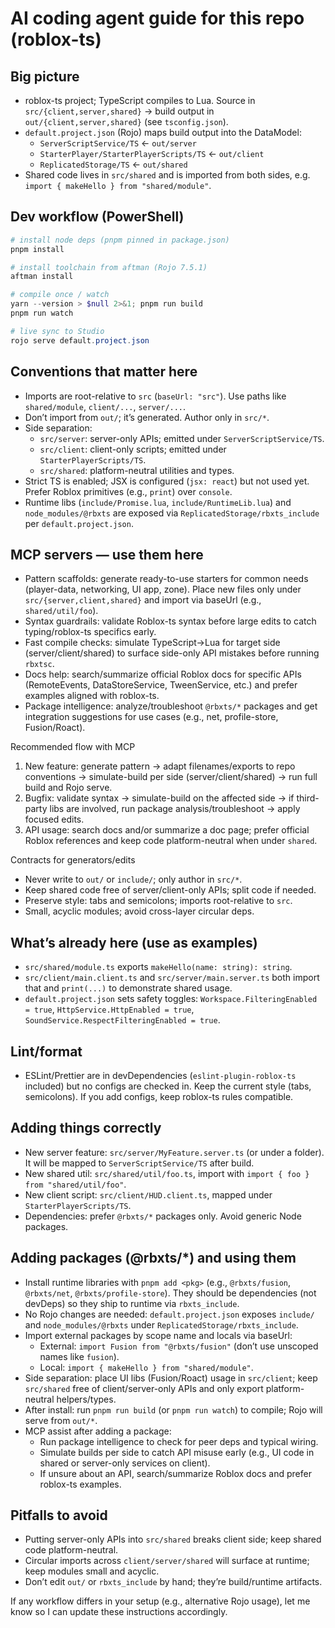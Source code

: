 # AI coding agent guide for this repo (roblox-ts)

## Big picture
- roblox-ts project; TypeScript compiles to Lua. Source in `src/{client,server,shared}` → build output in `out/{client,server,shared}` (see `tsconfig.json`).
- `default.project.json` (Rojo) maps build output into the DataModel:
  - `ServerScriptService/TS` ← `out/server`
  - `StarterPlayer/StarterPlayerScripts/TS` ← `out/client`
  - `ReplicatedStorage/TS` ← `out/shared`
- Shared code lives in `src/shared` and is imported from both sides, e.g. `import { makeHello } from "shared/module"`.

## Dev workflow (PowerShell)
```powershell
# install node deps (pnpm pinned in package.json)
pnpm install

# install toolchain from aftman (Rojo 7.5.1)
aftman install

# compile once / watch
yarn --version > $null 2>&1; pnpm run build
pnpm run watch

# live sync to Studio
rojo serve default.project.json
```

## Conventions that matter here
- Imports are root-relative to `src` (`baseUrl: "src"`). Use paths like `shared/module`, `client/...`, `server/...`.
- Don’t import from `out/`; it’s generated. Author only in `src/*`.
- Side separation:
  - `src/server`: server-only APIs; emitted under `ServerScriptService/TS`.
  - `src/client`: client-only scripts; emitted under `StarterPlayerScripts/TS`.
  - `src/shared`: platform-neutral utilities and types.
- Strict TS is enabled; JSX is configured (`jsx: react`) but not used yet. Prefer Roblox primitives (e.g., `print`) over `console`.
- Runtime libs (`include/Promise.lua`, `include/RuntimeLib.lua`) and `node_modules/@rbxts` are exposed via `ReplicatedStorage/rbxts_include` per `default.project.json`.

## MCP servers — use them here
- Pattern scaffolds: generate ready-to-use starters for common needs (player-data, networking, UI app, zone). Place new files only under `src/{server,client,shared}` and import via baseUrl (e.g., `shared/util/foo`).
- Syntax guardrails: validate Roblox-ts syntax before large edits to catch typing/roblox-ts specifics early.
- Fast compile checks: simulate TypeScript→Lua for target side (server/client/shared) to surface side-only API mistakes before running `rbxtsc`.
- Docs help: search/summarize official Roblox docs for specific APIs (RemoteEvents, DataStoreService, TweenService, etc.) and prefer examples aligned with roblox-ts.
- Package intelligence: analyze/troubleshoot `@rbxts/*` packages and get integration suggestions for use cases (e.g., net, profile-store, Fusion/Roact).

Recommended flow with MCP
1) New feature: generate pattern → adapt filenames/exports to repo conventions → simulate-build per side (server/client/shared) → run full build and Rojo serve.
2) Bugfix: validate syntax → simulate-build on the affected side → if third-party libs are involved, run package analysis/troubleshoot → apply focused edits.
3) API usage: search docs and/or summarize a doc page; prefer official Roblox references and keep code platform-neutral when under `shared`.

Contracts for generators/edits
- Never write to `out/` or `include/`; only author in `src/*`.
- Keep shared code free of server/client-only APIs; split code if needed.
- Preserve style: tabs and semicolons; imports root-relative to `src`.
- Small, acyclic modules; avoid cross-layer circular deps.

## What’s already here (use as examples)
- `src/shared/module.ts` exports `makeHello(name: string): string`.
- `src/client/main.client.ts` and `src/server/main.server.ts` both import that and `print(...)` to demonstrate shared usage.
- `default.project.json` sets safety toggles: `Workspace.FilteringEnabled = true`, `HttpService.HttpEnabled = true`, `SoundService.RespectFilteringEnabled = true`.

## Lint/format
- ESLint/Prettier are in devDependencies (`eslint-plugin-roblox-ts` included) but no configs are checked in. Keep the current style (tabs, semicolons). If you add configs, keep roblox-ts rules compatible.

## Adding things correctly
- New server feature: `src/server/MyFeature.server.ts` (or under a folder). It will be mapped to `ServerScriptService/TS` after build.
- New shared util: `src/shared/util/foo.ts`, import with `import { foo } from "shared/util/foo"`.
- New client script: `src/client/HUD.client.ts`, mapped under `StarterPlayerScripts/TS`.
- Dependencies: prefer `@rbxts/*` packages only. Avoid generic Node packages.

## Adding packages (@rbxts/*) and using them
- Install runtime libraries with `pnpm add <pkg>` (e.g., `@rbxts/fusion`, `@rbxts/net`, `@rbxts/profile-store`). They should be dependencies (not devDeps) so they ship to runtime via `rbxts_include`.
- No Rojo changes are needed: `default.project.json` exposes `include/` and `node_modules/@rbxts` under `ReplicatedStorage/rbxts_include`.
- Import external packages by scope name and locals via baseUrl:
  - External: `import Fusion from "@rbxts/fusion"` (don’t use unscoped names like `fusion`).
  - Local: `import { makeHello } from "shared/module"`.
- Side separation: place UI libs (Fusion/Roact) usage in `src/client`; keep `src/shared` free of client/server-only APIs and only export platform-neutral helpers/types.
- After install: run `pnpm run build` (or `pnpm run watch`) to compile; Rojo will serve from `out/*`.
- MCP assist after adding a package:
  - Run package intelligence to check for peer deps and typical wiring.
  - Simulate builds per side to catch API misuse early (e.g., UI code in shared or server-only services on client).
  - If unsure about an API, search/summarize Roblox docs and prefer roblox-ts examples.

## Pitfalls to avoid
- Putting server-only APIs into `src/shared` breaks client side; keep shared code platform-neutral.
- Circular imports across `client/server/shared` will surface at runtime; keep modules small and acyclic.
- Don’t edit `out/` or `rbxts_include` by hand; they’re build/runtime artifacts.

If any workflow differs in your setup (e.g., alternative Rojo usage), let me know so I can update these instructions accordingly.
